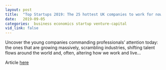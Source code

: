 ```yaml
---
layout: post
title:  "Top Startups 2019: The 25 hottest UK companies to work for now"
date:   2019-09-05
categories:  business economics startup venture-capital
vid_link: false
---
```


Uncover the young companies commanding professionals’ attention today: the ones that are growing massively, scrambling industries, shifting talent flows around the world and, often, altering how we work and live...

Article [here]

[here]: //www.linkedin.com/pulse/linkedin-top-startups-2019-25-hottest-uk-companies-work-katie-carroll/